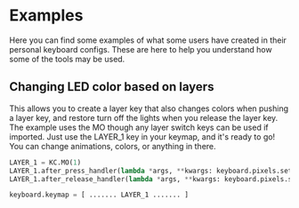 # Examples
Here you can find some examples of what some users have created in their personal keyboard configs. These are here to
help you understand how some of the tools may be used.

## Changing LED color based on layers
This allows you to create a layer key that also changes colors when pushing a layer key, and restore turn off the lights
when you release the layer key. The example uses the MO though any layer switch keys can be used if imported. Just use the
LAYER_1 key in your keymap, and it's ready to go! You can change animations, colors, or anything in there.

```python
LAYER_1 = KC.MO(1)
LAYER_1.after_press_handler(lambda *args, **kwargs: keyboard.pixels.set_hsv_fill(100, 100, 100))
LAYER_1.after_release_handler(lambda *args, **kwargs: keyboard.pixels.set_hsv_fill(0, 0, 0))

keyboard.keymap = [ ....... LAYER_1 ....... ]
```